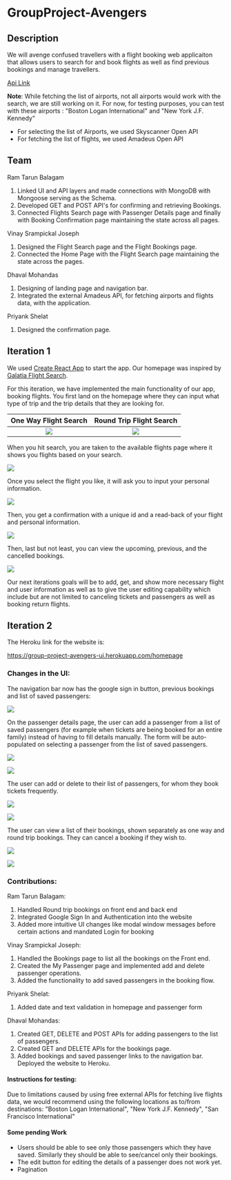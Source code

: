 # GroupProject-Avengers

## Description
We will avenge confused travellers with a flight booking web applicaiton that allows users to search for and book flights as well as find previous bookings and manage travellers.


[Api Link](https://github.ccs.neu.edu/NEU-CS5610-SU20/GroupProject-avengers-API)

__Note__: While fetching the list of airports, not all airports would work with the search, we are still working on it. For now, for testing purposes, you can test with these airports : "Boston Logan International" and "New York J.F. Kennedy"
 * For selecting the list of Airports, we used Skyscanner Open API
 * For fetching the list of flights, we used Amadeus Open API

## Team
Ram Tarun Balagam
1. Linked UI and API layers and made connections with MongoDB with Mongoose serving as the Schema.
2. Developed GET and POST API's for confirming and retrieving Bookings.
3. Connected Flights Search page with Passenger Details page and finally with Booking Confirmation page maintaining the state across all pages.

Vinay Srampickal Joseph
1. Designed the Flight Search page and the Flight Bookings page.
2. Connected the Home Page with the Flight Search page maintaining the state across the pages.

Dhaval Mohandas
1. Designing of landing page and navigation bar.
2. Integrated the external Amadeus API, for fetching airports and flights data, with the application.

Priyank Shelat
1. Designed the confirmation page.

## Iteration 1
We used [Create React App](https://github.com/facebook/create-react-app) to start the app.
Our homepage was inspired by [Galatia Flight Search](https://galatia.herokuapp.com/homepage).

For this iteration, we have implemented the main functionality of our app, booking flights. You first land on the homepage where they can input what type of trip and the trip details that they are looking for.

One Way Flight Search             |  Round Trip Flight Search
:-------------------------:|:-------------------------:
![](readme_images/Homepage_OneWay.PNG) | ![](readme_images/Homepage_RoundTrip.PNG)

When you hit search, you are taken to the available flights page where it shows you flights based on your search.

![](readme_images/AvailableFlights.PNG)

Once you select the flight you like, it will ask you to input your personal information.

![](readme_images/PassengerDetail.PNG)

Then, you get a confirmation with a unique id and a read-back of your flight and personal information.

![](readme_images/ConfirmationPage.png)

Then, last but not least, you can view the upcoming, previous, and the cancelled bookings.

![](readme_images/Bookings.PNG)

Our next iterations goals will be to add, get, and show more necessary flight and user information as well as to give the user editing capability which include but are not limited to canceling tickets and passengers as well as booking return flights.

## Iteration 2

The Heroku link for the website is:

https://group-project-avengers-ui.herokuapp.com/homepage


### Changes in the UI:

The navigation bar now has the google sign in button, previous bookings and list of saved passengers:

![](readme_images/img2_2.png)

On the passenger details page, the user can add a passenger from a list of saved passengers (for example when tickets are being booked for an entire family) instead of having to fill details manually. The form will be auto-populated on selecting a passenger from the list of saved passengers.

![](readme_images/img1_2.png)

![](readme_images/img7_2.png)

The user can add or delete to their list of passengers, for whom they book tickets frequently.

![](readme_images/img8_2.png)

![](readme_images/img9_2.png)


The user can view a list of their bookings, shown separately as one way and round trip bookings. They can cancel a booking if they wish to.

![](readme_images/img4_2.png)

![](readme_images/img5_2.png)



### Contributions:

Ram Tarun Balagam:
1. Handled Round trip bookings on front end and back end
2. Integrated Google Sign In and Authentication into the website
3. Added more intuitive UI changes like modal window messages before certain actions and mandated Login for booking

Vinay Srampickal Joseph:
1. Handled the Bookings page to list all the bookings on the Front end.
2. Created the My Passenger page and implemented add and delete passenger operations.
3. Added the functionality to add saved passengers in the booking flow.

Priyank Shelat:
1. Added date and text validation in homepage and passenger form

Dhaval Mohandas:
1. Created GET, DELETE and POST APIs for adding passengers to the list of passengers.
2. Created GET and DELETE APIs for the bookings page.
3. Added bookings and saved passenger links to the navigation bar. Deployed the website to Heroku.

#### Instructions for testing:
Due to limitations caused by using free external APIs for fetching live flights data, we would recommend using the following locations as to/from destinations:
"Boston Logan International", "New York J.F. Kennedy", "San Francisco International"

#### Some pending Work
* Users should be able to see only those passengers which they have saved. Similarly they should be able to see/cancel only their bookings.
* The edit button for editing the details of a passenger does not work yet.
* Pagination
